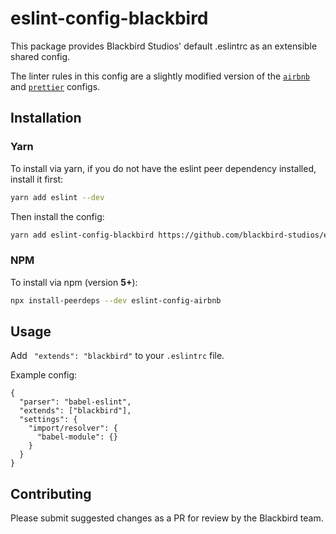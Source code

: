 # eslint-config-blackbird

This package provides Blackbird Studios' default .eslintrc as an extensible shared config.

The linter rules in this config are a slightly modified version of the [`airbnb`](https://github.com/airbnb/javascript/tree/master/packages/eslint-config-airbnb) and [`prettier`](https://github.com/prettier/eslint-config-prettier) configs.

## Installation

### Yarn

To install via yarn, if you do not have the eslint peer dependency installed, install it first:
```sh
yarn add eslint --dev
```

Then install the config:
```sh
yarn add eslint-config-blackbird https://github.com/blackbird-studios/eslint-config-blackbird

```

### NPM

To install via npm (version **5+**):
```sh
npx install-peerdeps --dev eslint-config-airbnb
```

## Usage

Add ` "extends": "blackbird"` to your `.eslintrc` file.

Example config:

```
{
  "parser": "babel-eslint",
  "extends": ["blackbird"],
  "settings": {
    "import/resolver": {
      "babel-module": {}
    }
  }
}
```

## Contributing

Please submit suggested changes as a PR for review by the Blackbird team.

